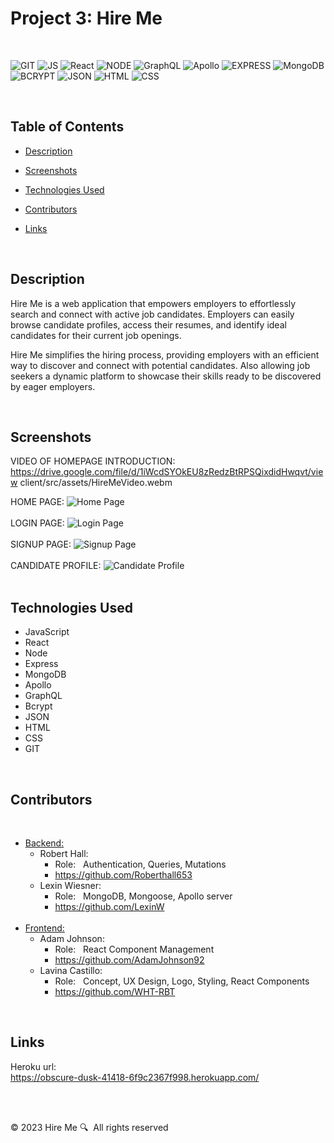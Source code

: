 # Project 3: Hire Me
<br>

![GIT](https://img.shields.io/badge/-GIT-F05032?logo=Git&logoColor=white)  ![JS](https://img.shields.io/badge/-JavaScript-yellow)  ![React](https://img.shields.io/badge/React-8A2BE2)  ![NODE](https://img.shields.io/badge/-NODE-orange)  ![GraphQL](https://img.shields.io/badge/-GraphQL-hotpink)  ![Apollo](https://img.shields.io/badge/-Apollo-lavender)  ![EXPRESS](https://img.shields.io/badge/Express-06c4ab)  ![MongoDB](https://img.shields.io/badge/-MongoDB-04b31e)  ![BCRYPT](https://img.shields.io/badge/Bcrypt-fcf003)  ![JSON](https://img.shields.io/badge/JSON-0F2BF2)  ![HTML](https://img.shields.io/badge/-HTML-gray)  ![CSS](https://img.shields.io/badge/-CSS-962026)   

<br> 

## Table of Contents


* [Description](#description)

* [Screenshots](#screenshots)

* [Technologies Used](#technologies-used)
 
* [Contributors](#contributors)

* [Links](#links)


<br>

## Description

Hire Me is a web application that empowers employers to effortlessly search and connect with active job candidates. Employers can easily browse candidate profiles, access their resumes, and identify ideal candidates for their current job openings.

Hire Me simplifies the hiring process, providing employers with an efficient way to discover and connect with potential candidates. Also allowing job seekers a dynamic platform to showcase their skills ready to be discovered by eager employers.

<br>

## Screenshots

VIDEO OF HOMEPAGE INTRODUCTION:
<br>
https://drive.google.com/file/d/1iWcdSYOkEU8zRedzBtRPSQixdidHwqvt/view
client/src/assets/HireMeVideo.webm

HOME PAGE:
![Home Page](client/src/assets/HomePage.png)
<br>
<br>
LOGIN PAGE:
![Login Page](client/src/assets/loginpage.png)
<br>
<br>
SIGNUP PAGE:
![Signup Page](client/src/assets/SignupPage.png)
<br>
<br>
CANDIDATE PROFILE:
![Candidate Profile](client/src/assets/CandidateProfile.png)
<br>
<br>


## Technologies Used

- JavaScript
- React
- Node
- Express
- MongoDB
- Apollo 
- GraphQL
- Bcrypt
- JSON
- HTML
- CSS
- GIT

<br>

## Contributors

<br>

- <u>Backend:</u>
  - Robert Hall:
    - Role: &nbsp; Authentication, Queries, Mutations 
    - https://github.com/Roberthall653 <br>
  - Lexin Wiesner: 
    - Role: &nbsp; MongoDB, Mongoose, Apollo server
    - https://github.com/LexinW
<br> <br>
- <u>Frontend:</u>
  - Adam Johnson:
    - Role: &nbsp; React Component Management 
    - https://github.com/AdamJohnson92 <br>
  - Lavina Castillo:<br>
    - Role: &nbsp; Concept, UX Design, Logo, Styling, React Components <br>
    - https://github.com/WHT-RBT 

<br>

## Links

Heroku url: <br>
  https://obscure-dusk-41418-6f9c2367f998.herokuapp.com/ 

<br>
<br>

&copy; 2023 Hire Me 🔍&nbsp;&nbsp;All rights reserved 
